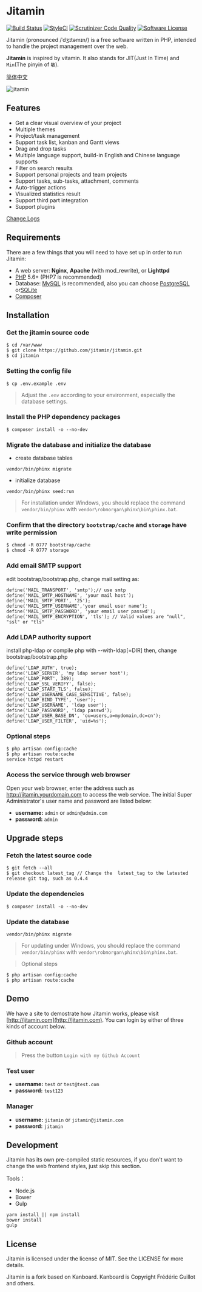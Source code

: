 Jitamin
========

[![Build Status](https://travis-ci.org/jitamin/jitamin.svg?branch=master)](https://travis-ci.org/jitamin/jitamin)
[![StyleCI](https://styleci.io/repos/72176201/shield?branch=master)](https://styleci.io/repos/72176201/)
[![Scrutinizer Code Quality](https://scrutinizer-ci.com/g/jitamin/jitamin/badges/quality-score.png?b=master)](https://scrutinizer-ci.com/g/jitamin/jitamin/?branch=master)
[![Software License](https://img.shields.io/badge/license-MIT-brightgreen.svg?style=flat-square)](LICENSE)

Jitamin (pronounced /ˈdʒɪtəmɪn/) is a free software written in PHP, intended to handle the project management over the web. 

**Jitamin** is inspired by vitamin. It also stands for JIT(Just In Time) and `Min`(The pinyin of `敏`).

[简体中文](https://github.com/jitamin/jitamin/blob/master/README-zh_CN.md)


![jitamin](http://jitamin.com/img/screenshot.png?v1)

## Features

* Get a clear visual overview of your project
* Multiple themes
* Project/task management
* Support task list, kanban and Gantt views
* Drag and drop tasks
* Multiple language support, build-in English and Chinese language supports
* Filter on search results
* Support personal projects and team projects
* Support tasks, sub-tasks, attachment, comments
* Auto-trigger actions
* Visualized statistics result
* Support third part integration
* Support plugins

[Change Logs](https://github.com/jitamin/jitamin/blob/master/ChangeLog.md)

## Requirements

There are a few things that you will need to have set up in order to run Jitamin:

- A web server: **Nginx**, **Apache** (with mod_rewrite), or **Lighttpd**
- [PHP](http://www.php.net) 5.6+ (PHP7 is recommended)
- Database: [MySQL](https://www.mysql.com) is recommended, also you can choose [PostgreSQL](http://www.postgresql.org) or[SQLite](https://www.sqlite.org)
- [Composer](https://getcomposer.org) 

## Installation

### Get the jitamin source code

```shell
$ cd /var/www
$ git clone https://github.com/jitamin/jitamin.git
$ cd jitamin
```

### Setting the config file

```shell
$ cp .env.example .env
```
> Adjust the `.env` according to your environment, especially the database settings.

### Install the PHP dependency packages

```shell
$ composer install -o --no-dev
```

### Migrate the database and initialize the database

- create database tables
```shell
vendor/bin/phinx migrate
```

- initialize database
```shell
vendor/bin/phinx seed:run
```
> For installation under Windows, you should replace the command `vendor/bin/phinx` with `vendor\robmorgan\phinx\bin\phinx.bat`.

### Confirm that the directory `bootstrap/cache` and `storage` have write permission

```shell
$ chmod -R 0777 bootstrap/cache
$ chmod -R 0777 storage
```

### Add email SMTP support
edit bootstrap/bootstrap.php, change mail setting
as:
```shell
define('MAIL_TRANSPORT', 'smtp');// use smtp 
define('MAIL_SMTP_HOSTNAME', 'your mail host');
define('MAIL_SMTP_PORT', '25');
define('MAIL_SMTP_USERNAME','your email user name');
define('MAIL_SMTP_PASSWORD', 'your email user passwd');
define('MAIL_SMTP_ENCRYPTION', 'tls'); // Valid values are "null", "ssl" or "tls"
```
### Add LDAP authority support
install php-ldap or compile php with --with-ldap[=DIR]
then, change bootstrap/bootstrap.php
```shell
define('LDAP_AUTH', true);
define('LDAP_SERVER', 'my ldap server host');
define('LDAP_PORT', 389);
define('LDAP_SSL_VERIFY', false);
define('LDAP_START_TLS', false);
define('LDAP_USERNAME_CASE_SENSITIVE', false);
define('LDAP_BIND_TYPE', 'user');
define('LDAP_USERNAME', 'ldap user');
define('LDAP_PASSWORD', 'ldap passwd');
define('LDAP_USER_BASE_DN', 'ou=users,o=mydomain,dc=cn');
define('LDAP_USER_FILTER', 'uid=%s');
```
### Optional steps

```shell
$ php artisan config:cache
$ php artisan route:cache
service httpd restart 
```

### Access the service through web browser

Open your web browser, enter the address such as http://jitamin.yourdomain.com to  access the web service.
The initial Super Administrator's user name and password are listed below:

- **username:** `admin` or `admin@admin.com`
- **password:** `admin`


## Upgrade steps

### Fetch the latest source code

```shell
$ git fetch --all
$ git checkout latest_tag // Change the  latest_tag to the latested release git tag, such as 0.4.4
```

### Update the dependencies

```shell
$ composer install -o --no-dev
```

### Update the database

```shell
vendor/bin/phinx migrate
```
> For updating under Windows, you should replace the command `vendor/bin/phinx` with `vendor\robmorgan\phinx\bin\phinx.bat`.

> Optional steps

```shell
$ php artisan config:cache
$ php artisan route:cache
```

## Demo

We have a site to demostrate how Jitamin works, please visit [http://jitamin.com](http://jitamin.com). You can login by either of three kinds of account below.

### Github account

> Press the button `Login with my Github Account`

### Test user

- **username:** `test` or `test@test.com`
- **password:** `test123`

### Manager

- **username:** `jitamin` or `jitamin@jitamin.com`
- **password:** `jitamin`

## Development

Jitamin has its own pre-compiled static resources, if you don't want to change the web frontend styles, just skip this section.

Tools：

- Node.js
- Bower
- Gulp

```shell
yarn install || npm install
bower install
gulp
```

## License

Jitamin is licensed under the license of MIT.  See the LICENSE for more details.

Jitamin is a fork based on Kanboard. Kanboard is Copyright Frédéric Guillot and others.

